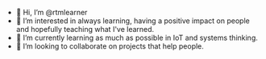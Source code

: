 - 👋 Hi, I’m @rtmlearner
- 👀 I’m interested in always learning, having a positive impact on people and hopefully teaching what I've learned.
- 🌱 I’m currently learning as much as possible in IoT and systems thinking. 
- 💞️ I’m looking to collaborate on projects that help people.

<!---
rtmlearner/rtmlearner is a ✨ special ✨ repository because its `README.md` (this file) appears on your GitHub profile.
You can click the Preview link to take a look at your changes.
--->
